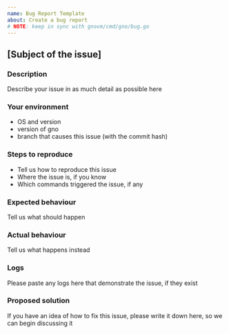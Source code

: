 ```yaml
---
name: Bug Report Template
about: Create a bug report
# NOTE: keep in sync with gnovm/cmd/gno/bug.go
---
```


## [Subject of the issue]

### Description

Describe your issue in as much detail as possible here

### Your environment

* OS and version
* version of gno
* branch that causes this issue (with the commit hash)

### Steps to reproduce

* Tell us how to reproduce this issue <br />
* Where the issue is, if you know <br />
* Which commands triggered the issue, if any

### Expected behaviour

Tell us what should happen

### Actual behaviour

Tell us what happens instead

### Logs

Please paste any logs here that demonstrate the issue, if they exist

### Proposed solution

If you have an idea of how to fix this issue, please write it down here, so we can begin discussing it